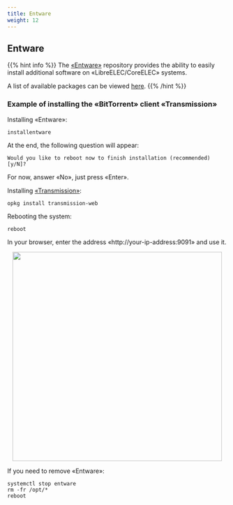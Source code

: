 ```yaml
---
title: Entware
weight: 12
---
```


## Entware

{{% hint info %}}
The <a target='_blank' href="https://entware.net/about.html">«Entware»</a> repository provides the ability to easily install additional software on «LibreELEC/CoreELEC» systems.

A list of available packages can be viewed <a target='_blank' href="https://bin.entware.net/x64-k3.2/Packages.html">here</a>.
{{% /hint %}}


### Example of installing the «BitTorrent» client «Transmission»

Installing «Entware»:

    installentware

At the end, the following question will appear:

    Would you like to reboot now to finish installation (recommended) [y/N]?

For now, answer «No», just press «Enter».

Installing <a target='_blank' href="https://transmissionbt.com/">«Transmission»</a>:

    opkg install transmission-web

Rebooting the system:

    reboot

In your browser, enter the address «http://your-ip-address:9091» and use it.

<p align="center">
  <a href="/alexelec/entware/01.png"><img src="/alexelec/entware/01.png" width="480"/></a>
</p>

If you need to remove «Entware»:

    systemctl stop entware
    rm -fr /opt/*
    reboot
